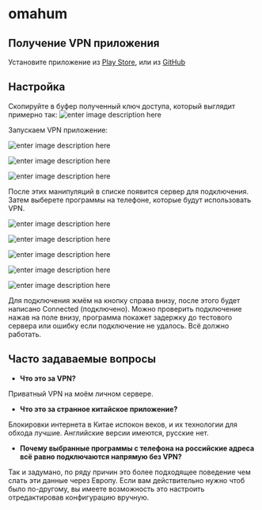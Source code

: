 # omahum
## Получение VPN приложения

Установите приложение из [Play Store](https://play.google.com/store/apps/details?id=com.v2ray.ang), или из [GitHub](https://github.com/2dust/v2rayNG/releases/download/1.6.30/v2rayNG_1.6.30_arm64-v8a.apk)


## Настройка
Скопируйте в буфер полученный ключ доступа, который выглядит примерно так:
![enter image description here](https://user-images.githubusercontent.com/16889941/160294384-f1b81ed7-bb54-4756-a5ac-553c06232406.png)

Запускаем VPN приложение:

![enter image description here](https://user-images.githubusercontent.com/16889941/160183204-c64586cb-6e92-40cb-86cb-18ec24ab9267.png)


![enter image description here](https://user-images.githubusercontent.com/16889941/160183214-8a327da8-f4b6-4c64-8e89-942c208d8551.png)


![enter image description here](https://user-images.githubusercontent.com/16889941/160183222-19e92246-65c0-4cb8-9f00-79884504ed4c.png)

После этих манипуляций в списке появится сервер для подключения. Затем выберете программы на телефоне, которые будут использовать VPN.

![enter image description here](https://user-images.githubusercontent.com/16889941/160183230-eaadabd4-9306-4dcb-83f4-75b5d8aa05bf.png)


![enter image description here](https://user-images.githubusercontent.com/16889941/160183236-aa6b06f2-0aaa-4c94-90a3-28520fc0fb8c.png)


![enter image description here](https://user-images.githubusercontent.com/16889941/160183242-06547c9e-b02d-44f7-a266-50f728c8ff8d.png)


![enter image description here](https://user-images.githubusercontent.com/16889941/160183245-83405bc6-46d6-466d-b641-d1d938cd1f4f.png)

![enter image description here](https://user-images.githubusercontent.com/16889941/160291263-17c07b26-e311-4073-9514-e2bf67bac8d2.png)

Для подключения жмём на кнопку справа внизу, после этого будет написано Connected (подключено).
Можно проверить подключение нажав на поле внизу, программа покажет задержку до тестового сервера или ошибку если подключение не удалось.
Всё должно работать.

## Часто задаваемые вопросы

 - **Что это за VPN?**

Приватный VPN на моём личном сервере.

 - **Что это за странное китайское приложение?**

Блокировки интернета в Китае испокон веков, и их технологии для обхода лучшие. Английские версии имеются, русские нет.
 
 - **Почему выбранные программы с телефона на российские адреса всё равно подключаются напрямую без VPN?**

Так и задумано, по ряду причин это более подходящее поведение чем слать эти данные через Европу. Если вам действительно нужно чтоб было по-другому, вы имеете возможность это настроить отредактировав конфигурацию вручную.
